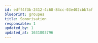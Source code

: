 ```yaml
---
id: edff4f3b-2412-4c68-84cc-03e402cbb7af
blueprint: groupes
title: Sonorisation
responsable: 1
updated_by: 1
updated_at: 1631803796
---
```

